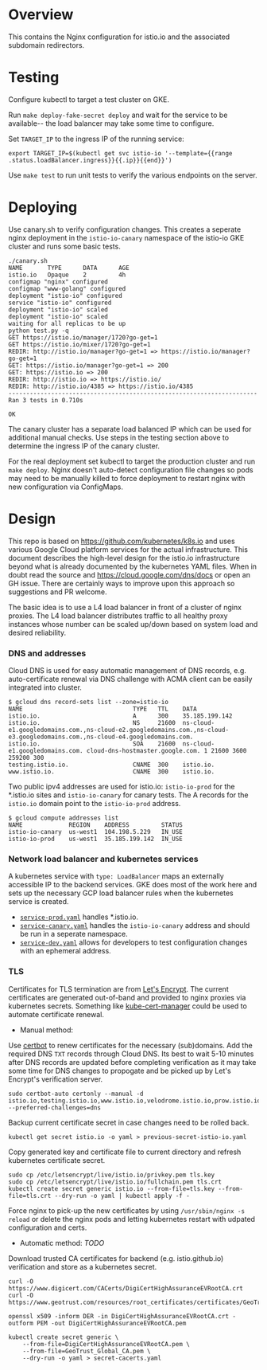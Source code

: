 Overview
====
This contains the Nginx configuration for istio.io and the associated subdomain
redirectors.

Testing
===
Configure kubectl to target a test cluster on GKE.

Run `make deploy-fake-secret deploy` and wait for the service to be available--
the load balancer may take some time to configure.

Set `TARGET_IP` to the ingress IP of the running service:

    export TARGET_IP=$(kubectl get svc istio-io '--template={{range .status.loadBalancer.ingress}}{{.ip}}{{end}}')

Use `make test` to run unit tests to verify the various endpoints on the server.

Deploying
===

Use canary.sh to verify configuration changes. This creates a seperate
nginx deployment in the `istio-io-canary` namespace of the istio-io
GKE cluster and runs some basic tests.

    ./canary.sh
    NAME       TYPE      DATA      AGE
    istio.io   Opaque    2         4h
    configmap "nginx" configured
    configmap "www-golang" configured
    deployment "istio-io" configured
    service "istio-io" configured
    deployment "istio-io" scaled
    deployment "istio-io" scaled
    waiting for all replicas to be up
    python test.py -q
    GET https://istio.io/manager/1720?go-get=1
    GET https://istio.io/mixer/1720?go-get=1
    REDIR: http://istio.io/manager?go-get=1 => https://istio.io/manager?go-get=1
    GET: https://istio.io/manager?go-get=1 => 200
    GET: https://istio.io => 200
    REDIR: http://istio.io => https://istio.io/
    REDIR: http://istio.io/4385 => https://istio.io/4385
    ----------------------------------------------------------------------
    Ran 3 tests in 0.710s

    OK

The canary cluster has a separate load balanced IP which can be used
for additional manual checks. Use steps in the testing section above
to determine the ingress IP of the canary cluster.

For the real deployment set kubectl to target the production cluster
and run `make deploy`. Nginx doesn't auto-detect configuration file
changes so pods may need to be manually killed to force deployment to
restart nginx with new configuration via ConfigMaps.

Design
===

This repo is based on https://github.com/kubernetes/k8s.io and uses
various Google Cloud platform services for the actual
infrastructure. This document describes the high-level design for the
istio.io infrastructure beyond what is already documented by the
kubernetes YAML files. When in doubt read the source and
https://cloud.google.com/dns/docs or open an GH issue. There are
certainly ways to improve upon this approach so suggestions and PR
welcome.

The basic idea is to use a L4 load balancer in front of a cluster of
nginx proxies. The L4 load balancer distributes traffic to all healthy
proxy instances whose number can be scaled up/down based on system
load and desired reliability.

### DNS and addresses

Cloud DNS is used for easy automatic management of DNS records,
e.g. auto-certificate renewal via DNS challenge with ACMA client can
be easily integrated into cluster.

    $ gcloud dns record-sets list --zone=istio-io
    NAME                               TYPE   TTL    DATA
    istio.io.                          A      300    35.185.199.142
    istio.io.                          NS     21600  ns-cloud-e1.googledomains.com.,ns-cloud-e2.googledomains.com.,ns-cloud-e3.googledomains.com.,ns-cloud-e4.googledomains.com.
    istio.io.                          SOA    21600  ns-cloud-e1.googledomains.com. cloud-dns-hostmaster.google.com. 1 21600 3600 259200 300
    testing.istio.io.                  CNAME  300    istio.io.
    www.istio.io.                      CNAME  300    istio.io.

Two public ipv4 addresses are used for istio.io: `istio-io-prod` for
the *.istio.io sites and `istio-io-canary` for canary tests. The A
records for the `istio.io` domain point to the `istio-io-prod`
address.

    $ gcloud compute addresses list
    NAME             REGION    ADDRESS         STATUS
    istio-io-canary  us-west1  104.198.5.229   IN_USE
    istio-io-prod    us-west1  35.185.199.142  IN_USE

### Network load balancer and kubernetes services

A kubernetes service with `type: LoadBalancer` maps an externally
accessible IP to the backend services. GKE does most of the work here
and sets up the necessary GCP load balancer rules when the kubernetes
service is created.

- [`service-prod.yaml`](https://github.com/istio/istio.io/blob/master/istio.io/service-prod.yaml) handles *.istio.io.
- [`service-canary.yaml`](https://github.com/istio/istio.io/blob/master/istio.io/service-prod.yaml) handles the `istio-io-canary` address and should be run in a seperate namespace.
- [`service-dev.yaml`](https://github.com/istio/istio.io/blob/master/istio.io/service-prod.yaml) allows for developers to test configuration changes with an ephemeral address.

### TLS

Certificates for TLS termination are from [Let's
Encrypt](https://letsencrypt.org/). The current certificates are
generated out-of-band and provided to nginx proxies via kubernetes
secrets. Something like
[kube-cert-manager](https://www.google.com/webhp?sourceid=chrome-instant&ion=1&espv=2&ie=UTF-8#q=kube-cert-manager&*)
could be used to automate certificate renewal.

- Manual method:

Use [certbot](https://certbot.eff.org/) to renew certificates for the
necessary (sub)domains. Add the required DNS `TXT` records through
Cloud DNS. Its best to wait 5-10 minutes after DNS records are updated
before completing verification as it may take some time for DNS
changes to propogate and be picked up by Let's Encrypt's verification
server.

    sudo certbot-auto certonly --manual -d istio.io,testing.istio.io,www.istio.io,velodrome.istio.io,prow.istio.io --preferred-challenges=dns

Backup current certificate secret in case changes need to be rolled
back.

    kubectl get secret istio.io -o yaml > previous-secret-istio-io.yaml

Copy generated key and certificate file to current directory and
refresh kubernetes certificate secret.

    sudo cp /etc/letsencrypt/live/istio.io/privkey.pem tls.key
    sudo cp /etc/letsencrypt/live/istio.io/fullchain.pem tls.crt
    kubectl create secret generic istio.io --from-file=tls.key --from-file=tls.crt --dry-run -o yaml | kubectl apply -f -

Force nginx to pick-up the new certificates by using `/usr/sbin/nginx -s reload`
or delete the nginx pods and letting kubernetes restart with udpated
configuration and certs.

- Automatic method: *TODO*

Download trusted CA certificates for backend (e.g. istio.github.io)
verification and store as a kubernetes secret.

    curl -O https://www.digicert.com/CACerts/DigiCertHighAssuranceEVRootCA.crt
    curl -O https://www.geotrust.com/resources/root_certificates/certificates/GeoTrust_Global_CA.pem

    openssl x509 -inform DER -in DigiCertHighAssuranceEVRootCA.crt -outform PEM -out DigiCertHighAssuranceEVRootCA.pem

    kubectl create secret generic \
        --from-file=DigiCertHighAssuranceEVRootCA.pem \
        --from-file=GeoTrust_Global_CA.pem \
        --dry-run -o yaml > secret-cacerts.yaml

